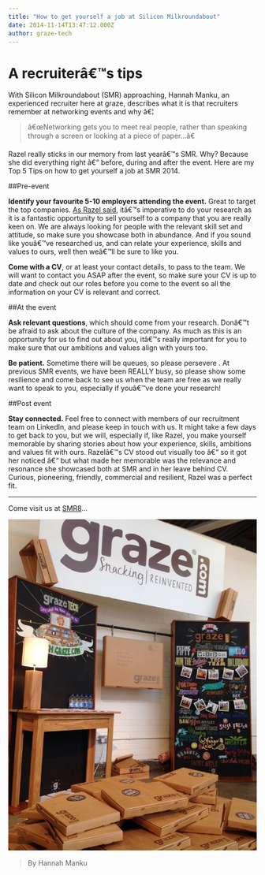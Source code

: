 ```yaml
---
title: "How to get yourself a job at Silicon Milkroundabout"
date: 2014-11-14T13:47:12.000Z
author: graze-tech
---
```


# A recruiterâ€™s tips

With Silicon Milkroundabout (SMR) approaching, Hannah Manku, an experienced recruiter here at graze, describes what it is that recruiters remember at networking events and why â€¦

>â€œNetworking gets you to meet real people, rather than speaking
through a screen or looking at a piece of paper...â€

Razel really sticks in our memory from last yearâ€™s SMR. Why? Because she did everything right â€“ before, during and after the event. Here are my Top 5 Tips on how to get yourself a job at SMR 2014.

##Pre-event

**Identify your favourite 5-10 employers attending the event.** Great to target the top companies. [As Razel said](http://tech.graze.com/2014/11/13/how-to-network-your-way-to-work/), itâ€™s imperative to do your research as it is a fantastic opportunity to sell yourself to a company that you are really keen on. We are always looking for people with the relevant skill set and attitude, so make sure you showcase both in abundance. And if you sound like youâ€™ve researched us, and can relate your experience, skills and values to ours, well then weâ€™ll be sure to like you.

**Come with a CV**, or at least your contact details, to pass to the team. We will want to contact you ASAP after the event, so make sure your CV is up to date and check out our roles before you come to the event so all the information on your CV is relevant and correct. 

##At the event

**Ask relevant questions**, which should come from your research. Donâ€™t be afraid to ask about the culture of the company. As much as this is an opportunity for us to find out about you, itâ€™s really important for you to make sure that our ambitions and values align with yours too.

**Be patient.** Sometime there will be queues, so please persevere . At previous SMR events, we have been REALLY busy, so please show some resilience and come back to see us when the team are free as we really want to speak to you, especially if youâ€™ve done your research!

##Post event

**Stay connected.** Feel free to connect with members of our recruitment team on LinkedIn, and please keep in touch with us. It might take a few days to get back to you, but we will, especially if, like Razel, you make yourself memorable by sharing stories about how your experience, skills, ambitions and values fit with ours. Razelâ€™s CV stood out visually too â€“ so it got her noticed â€“ but what made her memorable was the relevance and resonance she showcased both at SMR and in her leave behind CV. Curious, pioneering, friendly, commercial and resilient, Razel was a perfect fit.

---

Come visit us at [SMR8](https://www.siliconmilkroundabout.com)...

![](/content/images/2014/11/BnRwi8ZCUAAKovB.jpg)

> By Hannah Manku